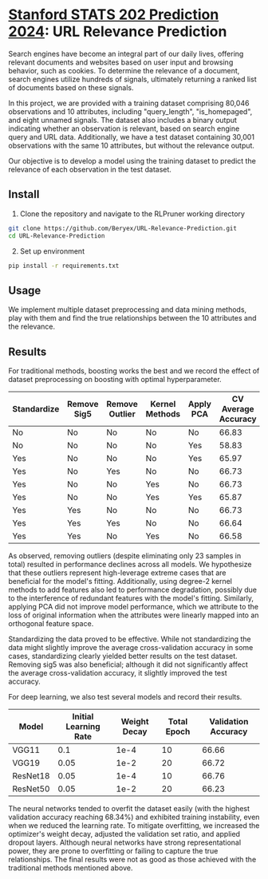 # [Stanford STATS 202 Prediction 2024](https://www.kaggle.com/competitions/stanford-stats-202-prediction-2024/overview): URL Relevance Prediction

Search engines have become an integral part of our daily lives, offering relevant documents and websites based on user input and browsing behavior, such as cookies. To determine the relevance of a document, search engines utilize hundreds of signals, ultimately returning a ranked list of documents based on these signals.

In this project, we are provided with a training dataset comprising 80,046 observations and 10 attributes, including "query\_length", "is\_homepaged", and eight unnamed signals. The dataset also includes a binary output indicating whether an observation is relevant, based on search engine query and URL data. Additionally, we have a test dataset containing 30,001 observations with the same 10 attributes, but without the relevance output.

Our objective is to develop a model using the training dataset to predict the relevance of each observation in the test dataset.

## Install
1. Clone the repository and navigate to the RLPruner working directory
```bash 
git clone https://github.com/Beryex/URL-Relevance-Prediction.git
cd URL-Relevance-Prediction
```
2. Set up environment
```bash 
pip install -r requirements.txt
```

## Usage
We implement multiple dataset preprocessing and data mining methods, play with them and find the true relationships between the 10 attributes and the relevance.

## Results
For traditional methods, boosting works the best and we record the effect of dataset preprocessing on boosting with optimal hyperparameter.

| Standardize | Remove Sig5 | Remove Outlier | Kernel Methods | Apply PCA | CV Average Accuracy  | Test Accuracy |
|-------------|-------------|----------------|----------------|-----------|----------------------|---------------|
| No          | No          | No             | No             | No        | 66.83                | 67.43         |
| No          | No          | No             | No             | Yes       | 58.83                | N/A           |
| Yes         | No          | No             | No             | Yes       | 65.97                | N/A           |
| Yes         | No          | Yes            | No             | No        | 66.73                | N/A           |
| Yes         | No          | No             | Yes            | No        | 66.73                | N/A           |
| Yes         | No          | No             | Yes            | Yes       | 65.87                | N/A           |
| Yes         | Yes         | No             | No             | No        | 66.73                | 68.25         |
| Yes         | Yes         | Yes            | No             | No        | 66.64                | 67.53         |
| Yes         | Yes         | No             | Yes            | No        | 66.58                | N/A           |

As observed, removing outliers (despite eliminating only 23 samples in total) resulted in performance declines across all models. We hypothesize that these outliers represent high-leverage extreme cases that are beneficial for the model's fitting. Additionally, using degree-2 kernel methods to add features also led to performance degradation, possibly due to the interference of redundant features with the model's fitting. Similarly, applying PCA did not improve model performance, which we attribute to the loss of original information when the attributes were linearly mapped into an orthogonal feature space.

Standardizing the data proved to be effective. While not standardizing the data might slightly improve the average cross-validation accuracy in some cases, standardizing clearly yielded better results on the test dataset. Removing sig5 was also beneficial; although it did not significantly affect the average cross-validation accuracy, it slightly improved the test accuracy.

For deep learning, we also test several models and record their results.

| Model    | Initial Learning Rate | Weight Decay | Total Epoch | Validation Accuracy |
|----------|-----------------------|--------------|-------------|---------------------|
| VGG11    | 0.1                   | 1e-4         | 10          | 66.66               |
| VGG19    | 0.05                  | 1e-2         | 20          | 66.72               |
| ResNet18 | 0.05                  | 1e-4         | 10          | 66.76               |
| ResNet50 | 0.05                  | 1e-2         | 20          | 66.23               |


The neural networks tended to overfit the dataset easily (with the highest validation accuracy reaching 68.34\%) and exhibited training instability, even when we reduced the learning rate. To mitigate overfitting, we increased the optimizer's weight decay, adjusted the validation set ratio, and applied dropout layers. Although neural networks have strong representational power, they are prone to overfitting or failing to capture the true relationships. The final results were not as good as those achieved with the traditional methods mentioned above.

